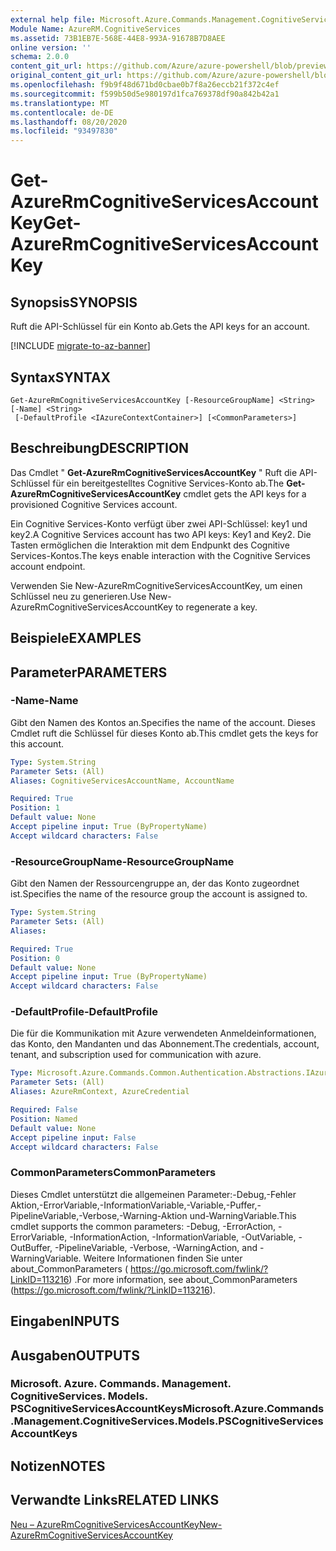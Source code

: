 ```yaml
---
external help file: Microsoft.Azure.Commands.Management.CognitiveServices.dll-Help.xml
Module Name: AzureRM.CognitiveServices
ms.assetid: 73B1EB7E-568E-44E8-993A-91678B7D8AEE
online version: ''
schema: 2.0.0
content_git_url: https://github.com/Azure/azure-powershell/blob/preview/src/ResourceManager/CognitiveServices/Commands.Management.CognitiveServices/help/Get-AzureRmCognitiveServicesAccountKey.md
original_content_git_url: https://github.com/Azure/azure-powershell/blob/preview/src/ResourceManager/CognitiveServices/Commands.Management.CognitiveServices/help/Get-AzureRmCognitiveServicesAccountKey.md
ms.openlocfilehash: f9b9f48d671bd0cbae0b7f8a26eccb21f372c4ef
ms.sourcegitcommit: f599b50d5e980197d1fca769378df90a842b42a1
ms.translationtype: MT
ms.contentlocale: de-DE
ms.lasthandoff: 08/20/2020
ms.locfileid: "93497830"
---
```

# <span data-ttu-id="65e3a-101">Get-AzureRmCognitiveServicesAccountKey</span><span class="sxs-lookup"><span data-stu-id="65e3a-101">Get-AzureRmCognitiveServicesAccountKey</span></span>

## <span data-ttu-id="65e3a-102">Synopsis</span><span class="sxs-lookup"><span data-stu-id="65e3a-102">SYNOPSIS</span></span>
<span data-ttu-id="65e3a-103">Ruft die API-Schlüssel für ein Konto ab.</span><span class="sxs-lookup"><span data-stu-id="65e3a-103">Gets the API keys for an account.</span></span>

[!INCLUDE [migrate-to-az-banner](../../includes/migrate-to-az-banner.md)]

## <span data-ttu-id="65e3a-104">Syntax</span><span class="sxs-lookup"><span data-stu-id="65e3a-104">SYNTAX</span></span>

```
Get-AzureRmCognitiveServicesAccountKey [-ResourceGroupName] <String> [-Name] <String>
 [-DefaultProfile <IAzureContextContainer>] [<CommonParameters>]
```

## <span data-ttu-id="65e3a-105">Beschreibung</span><span class="sxs-lookup"><span data-stu-id="65e3a-105">DESCRIPTION</span></span>
<span data-ttu-id="65e3a-106">Das Cmdlet " **Get-AzureRmCognitiveServicesAccountKey** " Ruft die API-Schlüssel für ein bereitgestelltes Cognitive Services-Konto ab.</span><span class="sxs-lookup"><span data-stu-id="65e3a-106">The **Get-AzureRmCognitiveServicesAccountKey** cmdlet gets the API keys for a provisioned Cognitive Services account.</span></span>

<span data-ttu-id="65e3a-107">Ein Cognitive Services-Konto verfügt über zwei API-Schlüssel: key1 und key2.</span><span class="sxs-lookup"><span data-stu-id="65e3a-107">A Cognitive Services account has two API keys: Key1 and Key2.</span></span>
<span data-ttu-id="65e3a-108">Die Tasten ermöglichen die Interaktion mit dem Endpunkt des Cognitive Services-Kontos.</span><span class="sxs-lookup"><span data-stu-id="65e3a-108">The keys enable interaction with the Cognitive Services account endpoint.</span></span>

<span data-ttu-id="65e3a-109">Verwenden Sie New-AzureRmCognitiveServicesAccountKey, um einen Schlüssel neu zu generieren.</span><span class="sxs-lookup"><span data-stu-id="65e3a-109">Use New-AzureRmCognitiveServicesAccountKey to regenerate a key.</span></span>

## <span data-ttu-id="65e3a-110">Beispiele</span><span class="sxs-lookup"><span data-stu-id="65e3a-110">EXAMPLES</span></span>

## <span data-ttu-id="65e3a-111">Parameter</span><span class="sxs-lookup"><span data-stu-id="65e3a-111">PARAMETERS</span></span>

### <span data-ttu-id="65e3a-112">-Name</span><span class="sxs-lookup"><span data-stu-id="65e3a-112">-Name</span></span>
<span data-ttu-id="65e3a-113">Gibt den Namen des Kontos an.</span><span class="sxs-lookup"><span data-stu-id="65e3a-113">Specifies the name of the account.</span></span>
<span data-ttu-id="65e3a-114">Dieses Cmdlet ruft die Schlüssel für dieses Konto ab.</span><span class="sxs-lookup"><span data-stu-id="65e3a-114">This cmdlet gets the keys for this account.</span></span>

```yaml
Type: System.String
Parameter Sets: (All)
Aliases: CognitiveServicesAccountName, AccountName

Required: True
Position: 1
Default value: None
Accept pipeline input: True (ByPropertyName)
Accept wildcard characters: False
```

### <span data-ttu-id="65e3a-115">-ResourceGroupName</span><span class="sxs-lookup"><span data-stu-id="65e3a-115">-ResourceGroupName</span></span>
<span data-ttu-id="65e3a-116">Gibt den Namen der Ressourcengruppe an, der das Konto zugeordnet ist.</span><span class="sxs-lookup"><span data-stu-id="65e3a-116">Specifies the name of the resource group the account is assigned to.</span></span>

```yaml
Type: System.String
Parameter Sets: (All)
Aliases: 

Required: True
Position: 0
Default value: None
Accept pipeline input: True (ByPropertyName)
Accept wildcard characters: False
```

### <span data-ttu-id="65e3a-117">-DefaultProfile</span><span class="sxs-lookup"><span data-stu-id="65e3a-117">-DefaultProfile</span></span>
<span data-ttu-id="65e3a-118">Die für die Kommunikation mit Azure verwendeten Anmeldeinformationen, das Konto, den Mandanten und das Abonnement.</span><span class="sxs-lookup"><span data-stu-id="65e3a-118">The credentials, account, tenant, and subscription used for communication with azure.</span></span>

```yaml
Type: Microsoft.Azure.Commands.Common.Authentication.Abstractions.IAzureContextContainer
Parameter Sets: (All)
Aliases: AzureRmContext, AzureCredential

Required: False
Position: Named
Default value: None
Accept pipeline input: False
Accept wildcard characters: False
```

### <span data-ttu-id="65e3a-119">CommonParameters</span><span class="sxs-lookup"><span data-stu-id="65e3a-119">CommonParameters</span></span>
<span data-ttu-id="65e3a-120">Dieses Cmdlet unterstützt die allgemeinen Parameter:-Debug,-Fehler Aktion,-ErrorVariable,-InformationVariable,-Variable,-Puffer,-PipelineVariable,-Verbose,-Warning-Aktion und-WarningVariable.</span><span class="sxs-lookup"><span data-stu-id="65e3a-120">This cmdlet supports the common parameters: -Debug, -ErrorAction, -ErrorVariable, -InformationAction, -InformationVariable, -OutVariable, -OutBuffer, -PipelineVariable, -Verbose, -WarningAction, and -WarningVariable.</span></span> <span data-ttu-id="65e3a-121">Weitere Informationen finden Sie unter about_CommonParameters ( https://go.microsoft.com/fwlink/?LinkID=113216) .</span><span class="sxs-lookup"><span data-stu-id="65e3a-121">For more information, see about_CommonParameters (https://go.microsoft.com/fwlink/?LinkID=113216).</span></span>

## <span data-ttu-id="65e3a-122">Eingaben</span><span class="sxs-lookup"><span data-stu-id="65e3a-122">INPUTS</span></span>

## <span data-ttu-id="65e3a-123">Ausgaben</span><span class="sxs-lookup"><span data-stu-id="65e3a-123">OUTPUTS</span></span>

### <span data-ttu-id="65e3a-124">Microsoft. Azure. Commands. Management. CognitiveServices. Models. PSCognitiveServicesAccountKeys</span><span class="sxs-lookup"><span data-stu-id="65e3a-124">Microsoft.Azure.Commands.Management.CognitiveServices.Models.PSCognitiveServicesAccountKeys</span></span>

## <span data-ttu-id="65e3a-125">Notizen</span><span class="sxs-lookup"><span data-stu-id="65e3a-125">NOTES</span></span>

## <span data-ttu-id="65e3a-126">Verwandte Links</span><span class="sxs-lookup"><span data-stu-id="65e3a-126">RELATED LINKS</span></span>

[<span data-ttu-id="65e3a-127">Neu – AzureRmCognitiveServicesAccountKey</span><span class="sxs-lookup"><span data-stu-id="65e3a-127">New-AzureRmCognitiveServicesAccountKey</span></span>](./New-AzureRmCognitiveServicesAccountKey.md)


